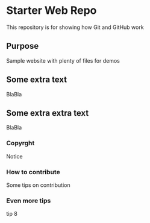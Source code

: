# Starter Web Repo

This repository is for showing how Git and GitHub work 

## Purpose

Sample website with plenty of files for demos

## Some extra text

BlaBla

## Some extra extra text

BlaBla

### Copyrght

Notice

### How to contribute

Some tips on contribution

### Even more tips 

tip 8

